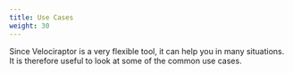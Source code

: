 ```yaml
---
title: Use Cases
weight: 30
---
```


Since Velociraptor is a very flexible tool, it can help you in many
situations. It is therefore useful to look at some of the common use
cases.
